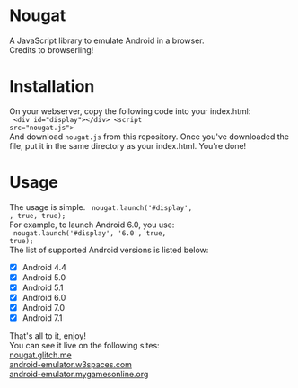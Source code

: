 # Nougat
A JavaScript library to emulate Android in a browser. <br>
Credits to browserling! <br>
# Installation
On your webserver, copy the following code into your index.html: <br>
<code>
&lt;div id="display">&lt;/div>
&lt;script src="nougat.js"></script>
</code><br>
And download <code>nougat.js</code> from this repository. Once you've downloaded the file, put it in the same directory as your index.html. You're done!
# Usage
The usage is simple.
<code>
nougat.launch('#display', <android version>, true, true);
</code><br>
For example, to launch Android 6.0, you use: <br>
<code>
nougat.launch('#display', '6.0', true, true);
</code><br>
The list of supported Android versions is listed below: <br>
- [x] Android 4.4
- [x] Android 5.0
- [x] Android 5.1
- [x] Android 6.0
- [x] Android 7.0
- [x] Android 7.1<br>

That's all to it, enjoy! <br>
You can see it live on the following sites: <br>
[nougat.glitch.me](https://nougat.glitch.me/)<br>
[android-emulator.w3spaces.com](https://android-emulator.w3spaces.com/)<br>
[android-emulator.mygamesonline.org](https://android-emulator.mygamesonline.org)<br>
